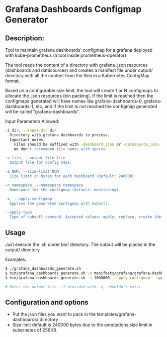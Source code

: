 # Grafana Dashboards Configmap Generator

## Description:
Tool to maintain grafana dashboards' configmap for a grafana deployed with kube-prometheus (a tool inside prometheus-operator).

The tool reads the content of a directory with grafana .json resources (dashboards and datasources) and creates a manifest file under output/ directory with all the content from the files in a Kubernetes ConfigMap format.

Based on a configurable size limit, the tool will create 1 or N configmaps to allocate the .json resources (bin packing). If the limit is reached then the configmaps generated will have names like grafana-dashboards-0, grafana-dashboards-1, etc, and if the limit is not reached the configmap generated will be called "grafana-dashboards".

Input Parameters Allowed:
```bash
-i dir, --input-dir dir
  Directory with grafana dashboards to process.
  Important notes:
    Files should be suffixed with -dashboard.json or -datasource.json.
    We don't recommend file names with spaces.

-o file, --output-file file
  Output file for config maps.

-s NUM, --size-limit NUM
  Size limit in bytes for each dashboard (default: 240000)

-n namespace, --namespace namespace
  Namespace for the configmap (default: monitoring).

-x, --apply-configmap
  Applies the generated configmap with kubectl.

--apply-type
  Type of kubectl command. Accepted values: apply, replace, create (default: apply).
```

## Usage

Just execute the .sh under bin/ directory. The output will be placed in the output/ directory.

Examples:
```bash
$ ./grafana_dashboards_generate.sh
$ bin/grafana_dashboards_generate.sh -o manifests/grafana/grafana-dashboards.yaml -i assets/grafana-dashboards
$ bin/grafana_dashboards_generate.sh -s 1000000 --apply-configmap --apply-type replace

# Note: the output file, if provided with -o, shouldn't exist.
```

## Configuration and options

* Put the json files you want to pack in the templates/grafana-dashboards/ directory
* Size limit default is 240000 bytes due to the annotations size limit in kubernetes of 256KB.
